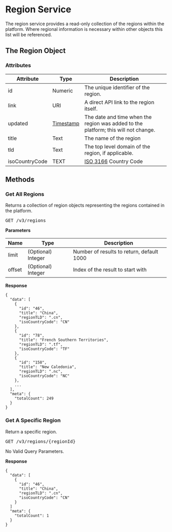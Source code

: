 [linkename]: http://example.com/  "Optional Title Here"
[iso3166]: http://en.wikipedia.org/wiki/ISO_3166-1 "ISO 3166 Region Codes"
[timestamps]: http://example.com "Example"

# Region Service

The region service provides a read-only collection of the regions within the platform. Where regional information is necessary within other objects this list will be referenced.

## The Region Object

### Attributes

|Attribute|Type|Description|
|---------|----|-----------|
|id|Numeric|The unique identifier of the region.|
|link|URI|A direct API link to the region itself.|
|updated|[Timestamp][timestamps]|The date and time when the region was added to the platform; this will not change.|
|title|Text|The name of the region|
|tld|Text|The top level domain of the region, if applicable.|
|isoCountryCode|TEXT|[ISO 3166][iso3166] Country Code|

## Methods

### Get All Regions

Returns a collection of region objects representing the regions contained in the platform.

<pre>GET /v3/regions</pre>

**Parameters**

|Name    |Type    |Description|
|--------|--------|-----------|
|limit   |(Optional) Integer |Number of results to return, default 1000|
|offset  |(Optional) Integer |Index of the result to start with|

**Response**
```
{
  "data": [
    {
      "id": "46",
      "title": "China",
      "regionTLD": ".cn",
      "isoCountryCode": "CN"
    },
    {
      "id": "78",
      "title": "French Southern Territories",
      "regionTLD": ".tf",
      "isoCountryCode": "TF"
    },
    {
      "id": "158",
      "title": "New Caledonia",
      "regionTLD": ".nc",
      "isoCountryCode": "NC"
    },
    ...
  ],
  "meta": {
    "totalCount": 249
  }
}
```
### Get A Specific Region

Return a specific region.

<pre>GET /v3/regions/{regionId}</pre>

No Valid Query Parameters.

**Response**
```
{
  "data": [
    {
      "id": "46",
      "title": "China",
      "regionTLD": ".cn",
      "isoCountryCode": "CN"
    }
  ]
  "meta": {
    "totalCount": 1
  }
}
```

